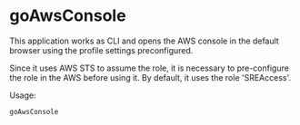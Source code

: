 # goAwsConsole

This application works as CLI and opens the AWS console in the default browser using the profile settings preconfigured.

Since it uses AWS STS to assume the role, it is necessary to pre-configure the role in the AWS before using it. By default, it uses the role 'SREAccess'. 


Usage:
```bash
goAwsConsole
```